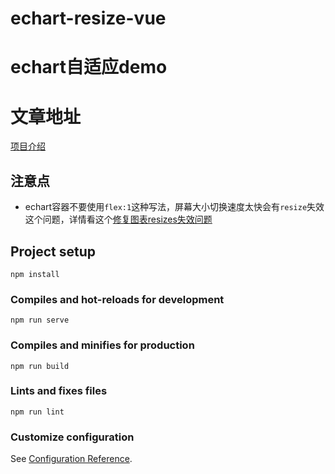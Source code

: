 # echart-resize-vue
# echart自适应demo
# 文章地址
[项目介绍](https://juejin.cn/post/6958979078594494495)

## 注意点
* echart容器不要使用`flex:1`这种写法，屏幕大小切换速度太快会有`resize`失效这个问题，详情看这个[修复图表resizes失效问题](https://github.com/zhoufanglu/echart-resize-vue/commit/24f651a35e1f3366deb1fe87e800b814eb5bf668)

## Project setup
```
npm install
```

### Compiles and hot-reloads for development
```
npm run serve
```

### Compiles and minifies for production
```
npm run build
```

### Lints and fixes files
```
npm run lint
```

### Customize configuration
See [Configuration Reference](https://cli.vuejs.org/config/).


